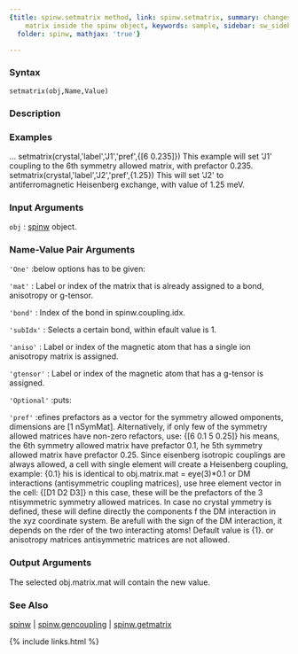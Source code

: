 ```yaml
---
{title: spinw.setmatrix method, link: spinw.setmatrix, summary: changes the selected
    matrix inside the spinw object, keywords: sample, sidebar: sw_sidebar, permalink: spinw_setmatrix.html,
  folder: spinw, mathjax: 'true'}

---
```


### Syntax

`setmatrix(obj,Name,Value)`

### Description



### Examples

...
setmatrix(crystal,'label','J1','pref',{[6 0.235]})
This example will set 'J1' coupling to the 6th symmetry allowed matrix,
with prefactor 0.235.
setmatrix(crystal,'label','J2','pref',{1.25})
This will set 'J2' to antiferromagnetic Heisenberg exchange, with value
of 1.25 meV.

### Input Arguments

`obj`
: [spinw](spinw.html) object.

### Name-Value Pair Arguments

`'One'`
:below options has to be given:

`'mat'`
:   Label or index of the matrix that is already assigned to
    a bond, anisotropy or g-tensor.

`'bond'`
:   Index of the bond in spinw.coupling.idx.

`'subIdx'`
:   Selects a certain bond, within efault value is 1.

`'aniso'`
:   Label or index of the magnetic atom that has a single ion
    anisotropy matrix is assigned.

`'gtensor'`
:   Label or index of the magnetic atom that has a g-tensor is 
    assigned.

`'Optional'`
:puts:

`'pref'`
:efines prefactors as a vector for the symmetry allowed
 omponents, dimensions are [1 nSymMat]. Alternatively, if only
  few of the symmetry allowed matrices have non-zero
 refactors, use:
    {[6 0.1 5 0.25]}
 his means, the 6th symmetry allowed matrix have prefactor 0.1,
 he 5th symmetry allowed matrix have prefactor 0.25. Since
 eisenberg isotropic couplings are always allowed, a cell with
  single element will create a Heisenberg coupling, example:
    {0.1}
 his is identical to obj.matrix.mat = eye(3)*0.1
 or DM interactions (antisymmetric coupling matrices), use
 hree element vector in the cell:
    {[D1 D2 D3]}
 n this case, these will be the prefactors of the 3
 ntisymmetric symmetry allowed matrices. In case no crystal
 ymmetry is defined, these will define directly the components
 f the  DM interaction in the xyz coordinate system. Be
 arefull with the sign of the DM interaction, it depends on the
 rder of the two interacting atoms! Default value is {1}.
 or anisotropy matrices antisymmetric matrices are not allowed.

### Output Arguments

The selected obj.matrix.mat will contain the new value.

### See Also

[spinw](spinw.html) \| [spinw.gencoupling](spinw_gencoupling.html) \| [spinw.getmatrix](spinw_getmatrix.html)

{% include links.html %}
